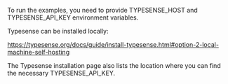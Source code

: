 To run the examples, you need to provide TYPESENSE_HOST and TYPESENSE_API_KEY environment variables.

Typesense can be installed locally:

https://typesense.org/docs/guide/install-typesense.html#option-2-local-machine-self-hosting

The Typesense installation page also lists the location where you can find the necessary TYPESENSE_API_KEY.